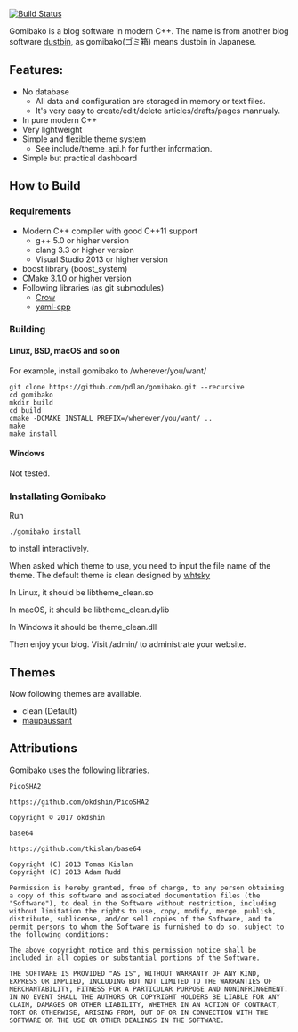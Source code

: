 [![Build Status](https://travis-ci.org/pdlan/gomibako.svg?branch=master)](https://travis-ci.org/pdlan/gomibako)

Gomibako is a blog software in modern C++. The name is from another blog software [dustbin](https://github.com/pdlan/dustbin),
as gomibako(ゴミ箱) means dustbin in Japanese.

## Features:

 -  No database
    - All data and configuration are storaged in memory or text files.
    - It's very easy to create/edit/delete articles/drafts/pages mannualy.
 - In pure modern C++
 - Very lightweight
 - Simple and flexible theme system
   - See include/theme_api.h for further information.
 - Simple but practical dashboard

## How to Build

### Requirements

- Modern C++ compiler with good C++11 support
  - g++ 5.0 or higher version
  - clang 3.3 or higher version
  - Visual Studio 2013 or higher version
- boost library (boost_system)
- CMake 3.1.0 or higher version
- Following libraries (as git submodules)
  - [Crow](https://github.com/ipkn/crow)
  - [yaml-cpp](https://github.com/jbeder/yaml-cpp)

### Building

#### Linux, BSD, macOS and so on

For example, install gomibako to /wherever/you/want/

```
git clone https://github.com/pdlan/gomibako.git --recursive
cd gomibako
mkdir build
cd build
cmake -DCMAKE_INSTALL_PREFIX=/wherever/you/want/ ..
make
make install
```

#### Windows
Not tested.

### Installating Gomibako

Run

```
./gomibako install
```

to install interactively.

When asked which theme to use, you need to input the file name of the theme.
The default theme is clean designed by [whtsky](https://github.com/whtsky)

In Linux, it should be libtheme_clean.so

In macOS, it should be libtheme_clean.dylib

In Windows it should be theme_clean.dll

Then enjoy your blog. Visit /admin/ to administrate your website.

## Themes

Now following themes are available.

- clean (Default)
- [maupaussant](https://github.com/pdlan/gomibako-theme-maupassant)

## Attributions

Gomibako uses the following libraries.

    PicoSHA2
    
    https://github.com/okdshin/PicoSHA2
    
    Copyright © 2017 okdshin
    
    base64
    
    https://github.com/tkislan/base64
    
    Copyright (C) 2013 Tomas Kislan
    Copyright (C) 2013 Adam Rudd
    
    Permission is hereby granted, free of charge, to any person obtaining a copy of this software and associated documentation files (the   "Software"), to deal in the Software without restriction, including without limitation the rights to use, copy, modify, merge, publish,   distribute, sublicense, and/or sell copies of the Software, and to permit persons to whom the Software is furnished to do so, subject to  the following conditions:
    
    The above copyright notice and this permission notice shall be included in all copies or substantial portions of the Software.
    
    THE SOFTWARE IS PROVIDED "AS IS", WITHOUT WARRANTY OF ANY KIND, EXPRESS OR IMPLIED, INCLUDING BUT NOT LIMITED TO THE WARRANTIES OF  MERCHANTABILITY, FITNESS FOR A PARTICULAR PURPOSE AND NONINFRINGEMENT. IN NO EVENT SHALL THE AUTHORS OR COPYRIGHT HOLDERS BE LIABLE FOR ANY  CLAIM, DAMAGES OR OTHER LIABILITY, WHETHER IN AN ACTION OF CONTRACT, TORT OR OTHERWISE, ARISING FROM, OUT OF OR IN CONNECTION WITH THE SOFTWARE OR THE USE OR OTHER DEALINGS IN THE SOFTWARE.